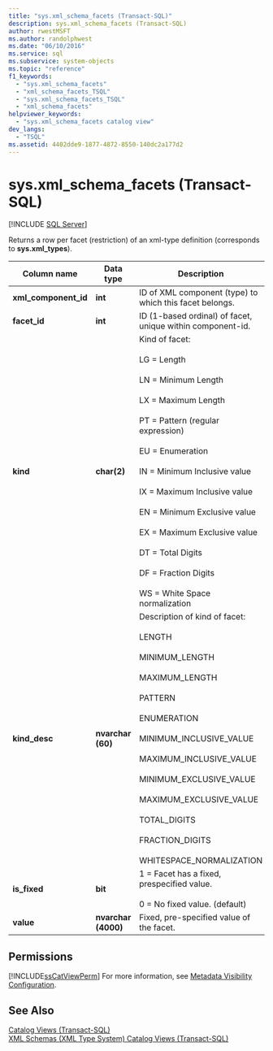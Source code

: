 ```yaml
---
title: "sys.xml_schema_facets (Transact-SQL)"
description: sys.xml_schema_facets (Transact-SQL)
author: rwestMSFT
ms.author: randolphwest
ms.date: "06/10/2016"
ms.service: sql
ms.subservice: system-objects
ms.topic: "reference"
f1_keywords:
  - "sys.xml_schema_facets"
  - "xml_schema_facets_TSQL"
  - "sys.xml_schema_facets_TSQL"
  - "xml_schema_facets"
helpviewer_keywords:
  - "sys.xml_schema_facets catalog view"
dev_langs:
  - "TSQL"
ms.assetid: 4402dde9-1877-4872-8550-140dc2a177d2
---
```

# sys.xml_schema_facets (Transact-SQL)
[!INCLUDE [SQL Server](../../includes/applies-to-version/sqlserver.md)]

  Returns a row per facet (restriction) of an xml-type definition (corresponds to **sys.xml_types**).  
  
|Column name|Data type|Description|  
|-----------------|---------------|-----------------|  
|**xml_component_id**|**int**|ID of XML component (type) to which this facet belongs.|  
|**facet_id**|**int**|ID (1-based ordinal) of facet, unique within component-id.|  
|**kind**|**char(2)**|Kind of facet:<br /><br /> LG = Length<br /><br /> LN = Minimum Length<br /><br /> LX = Maximum Length<br /><br /> PT = Pattern (regular expression)<br /><br /> EU = Enumeration<br /><br /> IN = Minimum Inclusive value<br /><br /> IX = Maximum Inclusive value<br /><br /> EN = Minimum Exclusive value<br /><br /> EX = Maximum Exclusive value<br /><br /> DT = Total Digits<br /><br /> DF = Fraction Digits<br /><br /> WS = White Space normalization|  
|**kind_desc**|**nvarchar (60)**|Description of kind of facet:<br /><br /> LENGTH<br /><br /> MINIMUM_LENGTH<br /><br /> MAXIMUM_LENGTH<br /><br /> PATTERN<br /><br /> ENUMERATION<br /><br /> MINIMUM_INCLUSIVE_VALUE<br /><br /> MAXIMUM_INCLUSIVE_VALUE<br /><br /> MINIMUM_EXCLUSIVE_VALUE<br /><br /> MAXIMUM_EXCLUSIVE_VALUE<br /><br /> TOTAL_DIGITS<br /><br /> FRACTION_DIGITS<br /><br /> WHITESPACE_NORMALIZATION|  
|**is_fixed**|**bit**|1 = Facet has a fixed, prespecified value.<br /><br /> 0 = No fixed value. (default)|  
|**value**|**nvarchar (4000)**|Fixed, pre-specified value of the facet.|  
  
## Permissions  
 [!INCLUDE[ssCatViewPerm](../../includes/sscatviewperm-md.md)] For more information, see [Metadata Visibility Configuration](../../relational-databases/security/metadata-visibility-configuration.md).  
  
## See Also  
 [Catalog Views &#40;Transact-SQL&#41;](../../relational-databases/system-catalog-views/catalog-views-transact-sql.md)   
 [XML Schemas &#40;XML Type System&#41; Catalog Views &#40;Transact-SQL&#41;](../../relational-databases/system-catalog-views/xml-schemas-xml-type-system-catalog-views-transact-sql.md)  
  
  
